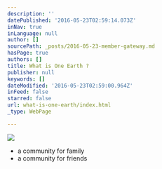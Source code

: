 ```yaml
---
description: ''
datePublished: '2016-05-23T02:59:14.073Z'
inNav: true
inLanguage: null
author: []
sourcePath: _posts/2016-05-23-member-gateway.md
hasPage: true
authors: []
title: What is One Earth ?
publisher: null
keywords: []
dateModified: '2016-05-23T02:59:00.964Z'
inFeed: false
starred: false
url: what-is-one-earth/index.html
_type: WebPage

---
```

![](https://s3-us-west-2.amazonaws.com/the-grid-img/p/9fc0ae53a1e3189995e38a3a9c957abcfa035a0c.png)

* a community for family
* a community for friends